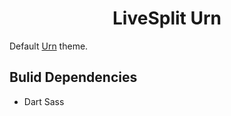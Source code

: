 <h1 align="center">LiveSplit Urn</h1>
Default <a href="https://github.com/paoloose/urn">Urn</a> theme.

## Bulid Dependencies
- Dart Sass
